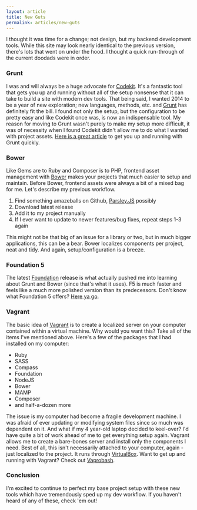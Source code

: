 ```yaml
---
layout: article
title: New Guts
permalink: articles/new-guts
---
```


I thought it was time for a change; not design, but my backend development tools. While this site may look nearly identical to the previous version, there's lots that went on under the hood. I thought a quick run-through of the current doodads were in order.

### Grunt

I was and will always be a huge advocate for [Codekit](http://incident57.com/codekit/). It's a fantastic tool that gets you up and running without all of the setup nonsense that it can take to build a site with modern dev tools. That being said, I wanted 2014 to be a year of new exploration; new languages, methods, etc. and [Grunt](http://gruntjs.com) has definitely fit the bill. I found not only the setup, but the configuration to be pretty easy and like Codekit once was, is now an indispensable tool. My reason for moving to Grunt wasn't purely to make my setup more difficult, it was of necessity when I found Codekit didn't allow me to do what I wanted with project assets. [Here is a great article](http://24ways.org/2013/grunt-is-not-weird-and-hard/) to get you up and running with Grunt quickly.

### Bower

Like Gems are to Ruby and Composer is to PHP, frontend asset management with [Bower](http://bower.io) makes your projects that much easier to setup and maintain. Before Bower, frontend assets were always a bit of a mixed bag for me. Let's describe my previous workflow.

1. Find something amazeballs on Github, [Parsley.JS](https://github.com/guillaumepotier/Parsley.js/) possibly
1. Download latest release
1. Add it to my project manually
1. If I ever want to update to newer features/bug fixes, repeat steps 1-3 again

This might not be that big of an issue for a library or two, but in much bigger applications, this can be a bear. Bower localizes components per project, neat and tidy. And again, setup/configuration is a breeze.

### Foundation 5

The latest [Foundation](http://foundation.zurb.com) release is what actually pushed me into learning about Grunt and Bower (since that's what it uses). F5 is much faster and feels like a much more polished version than its predecessors. Don't know what Foundation 5 offers? [Here ya go](http://zurb.com/article/1280/foundation-5-blasts-off--2).

### Vagrant

The basic idea of [Vagrant](http://vagrant.io) is to create a localized server on your computer contained within a virtual machine. Why would you want this? Take all of the items I've mentioned above. Here's a few of the packages that I had installed on my computer:

* Ruby
* SASS
* Compass
* Foundation
* NodeJS
* Bower
* MAMP
* Composer
* and half-a-dozen more

The issue is my computer had become a fragile development machine. I was afraid of ever updating or modifying system files since so much was dependent on it. And what if my 4 year-old laptop decided to keel-over? I'd have quite a bit of work ahead of me to get everything setup again. Vagrant allows me to create a bare-bones server and install only the components I need. Best of all, this isn't necessarily attached to your computer, again - just localized to the project. It runs through [VirtualBox](https://www.virtualbox.org/). Want to get up and running with Vagrant? Check out [Vaprobash](https://github.com/fideloper/Vaprobash).

### Conclusion

I'm excited to continue to perfect my base project setup with these new tools which have tremendously sped up my dev workflow. If you haven't heard of any of these, check 'em out!

